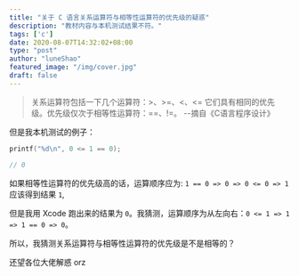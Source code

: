 ```yaml
---
title: "关于 C 语言关系运算符与相等性运算符的优先级的疑惑"
description: "教材内容与本机测试结果不符。"
tags: ['c']
date: 2020-08-07T14:32:02+08:00
type: "post"
author: "luneShao"
featured_image: "/img/cover.jpg"
draft: false
---
```


> 关系运算符包括一下几个运算符：>、>=、<、<= 它们具有相同的优先级。优先级仅次于相等性运算符：==、!=。 --摘自《C语言程序设计》

但是我本机测试的例子：

```c
printf("%d\n", 0 <= 1 == 0);

// 0
```

如果相等性运算符的优先级高的话，运算顺序应为: `1 == 0 => 0 => 0 <= 0 => 1` 应该得到结果 `1`,

但是我用 Xcode 跑出来的结果为 `0`。我猜测，运算顺序为从左向右：`0 <= 1 => 1 => 1 == 0 => 0`。

所以，我猜测关系运算符与相等性运算符的优先级是不是相等的？

还望各位大佬解惑 orz